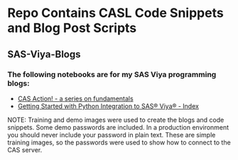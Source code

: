 # Repo Contains CASL Code Snippets and Blog Post Scripts

## SAS-Viya-Blogs

### The following notebooks are for my SAS Viya programming blogs:

- [CAS Action! - a series on fundamentals](https://blogs.sas.com/content/sgf/2021/08/06/cas-action-a-series-on-fundamentals/)
- [Getting Started with Python Integration to SAS® Viya® - Index](https://blogs.sas.com/content/sgf/2020/06/19/getting-started-with-python-integration-to-sas-viya-index/)

NOTE: Training and demo images were used to create the blogs and code snippets. Some demo passwords are included. In a production environment you should never include your password in plain text. These are simple training images, so the passwords were used to show how to connect to the CAS server.
